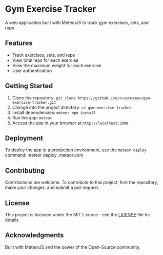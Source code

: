 # Gym Exercise Tracker

A web application built with MeteorJS to track gym exercises, sets, and reps.

## Features

- Track exercises, sets, and reps
- View total reps for each exercise
- View the maximum weight for each exercise
- User authentication

## Getting Started

1. Clone the repository: `git clone https://github.com/<username>/gym-exercise-tracker.git`
2. Change into the project directory: `cd gym-exercise-tracker`
3. Install dependencies: `meteor npm install`
4. Run the app: `meteor`
5. Access the app in your browser at `http://localhost:3000`

## Deployment

To deploy the app to a production environment, use the `meteor deploy` command: meteor deploy <app-name>.meteor.com

## Contributing

Contributions are welcome. To contribute to this project, fork the repository, make your changes, and submit a pull request.

## License

This project is licensed under the MIT License - see the [LICENSE](LICENSE) file for details.

## Acknowledgments

Built with MeteorJS and the power of the Open-Source community.
